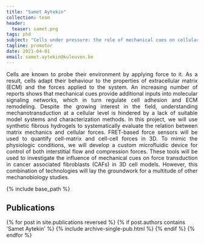```yaml
---
title: "Samet Aytekin"
collection: team
header:
  teaser: samet.png
tags: phd
subject: "Cells under pressure: the role of mechanical cues on cellular force transmission"
tagline: promotor
date: 2021-04-01
email: samet.aytekin@kuleuven.be
---
```


<p align= "justify">
Cells are known to probe their environment by applying force to it. As a result, cells adapt their behaviour to the properties of extracellular matrix (ECM) and the forces applied to the system. An increasing number of reports shows that mechanical cues provide additional inputs into molecular signaling networks, which in turn regulate cell adhesion and ECM remodeling. Despite the growing interest in the field, understanding mechanotransduction at a cellular level is hindered by a lack of suitable model systems and characterization methods. In this project, we will use synthetic fibrous hydrogels to systematically evaluate the relation between matrix mechanics and cellular forces. FRET-based force sensors will be used to quantify cell-matrix and cell-cell forces in 3D. To mimic the physiologic conditions, we will develop a custom microfluidic device for control of both interstitial flow and compression forces. These tools will be used to investigate the influence of mechanical cues on force transduction in cancer associated fibroblasts (CAFs) in 3D cell models. However, this combination of technologies will lay the groundwork for a multitude of other mechanobiology studies.

{% include base_path %}

<h2> Publications </h2>
{% for post in site.publications reversed %}
  {% if post.authors contains 'Samet Aytekin' %}
    {% include archive-single-pub.html %}
  {% endif %}
{% endfor %}
